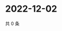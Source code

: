 # 2022-12-02

共 0 条

<!-- BEGIN WEIBO -->
<!-- 最后更新时间 Fri Dec 02 2022 23:12:47 GMT+0800 (China Standard Time) -->

<!-- END WEIBO -->
